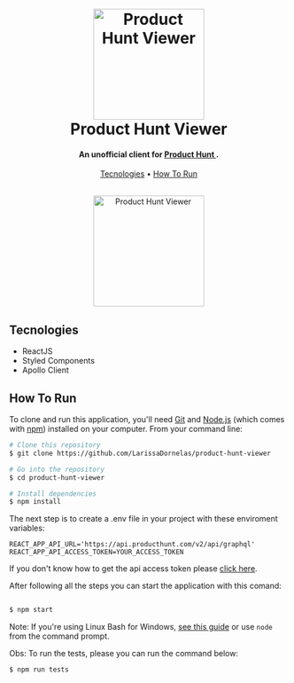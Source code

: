 <h1 align="center">
  <br>
  <a href="http://www.amitmerchant.com/electron-markdownify"><img src="https://ph-static.imgix.net/ph-logo-2.png?auto=format&auto=compress" alt="Product Hunt Viewer" width="200"></a>
  <br>
  Product Hunt Viewer
  <br>
</h1>

<h4 align="center">An unofficial client for <a href="https://api.producthunt.com/v2/docs" target="_blank">Product Hunt </a>.</h4>

<p align="center">
  <a href="#tecnologies">Tecnologies</a> •
  <a href="#how-to-run">How To Run</a>
</p>

<div align="center">
  <br>
  <img src="./src/assets/images/application.gif" alt="Product Hunt Viewer" width="200"></a>

</div>

## Tecnologies

- ReactJS
- Styled Components
- Apollo Client

## How To Run

To clone and run this application, you'll need [Git](https://git-scm.com) and [Node.js](https://nodejs.org/en/download/) (which comes with [npm](http://npmjs.com)) installed on your computer. From your command line:

```bash
# Clone this repository
$ git clone https://github.com/LarissaDornelas/product-hunt-viewer

# Go into the repository
$ cd product-hunt-viewer

# Install dependencies
$ npm install
```

The next step is to create a .env file in your project with these enviroment variables:

```
REACT_APP_API_URL='https://api.producthunt.com/v2/api/graphql'
REACT_APP_API_ACCESS_TOKEN=YOUR_ACCESS_TOKEN
```

If you don't know how to get the api access token please [click here](https://api.producthunt.com/v2/docs/oauth_client_only_authentication/oauth_token_ask_for_client_level_token).

After following all the steps you can start the application with this comand:

```bash

$ npm start
```

Note: If you're using Linux Bash for Windows, [see this guide](https://www.howtogeek.com/261575/how-to-run-graphical-linux-desktop-applications-from-windows-10s-bash-shell/) or use `node` from the command prompt.

Obs: To run the tests, please you can run the command below:

```bash
$ npm run tests
```
